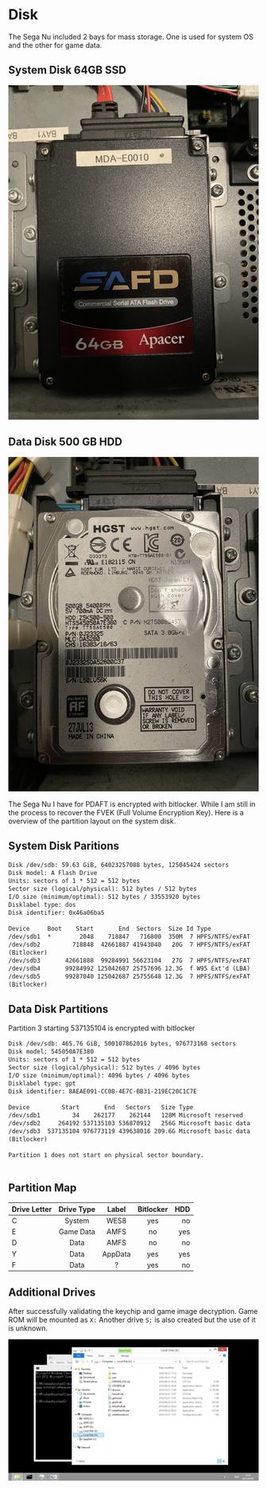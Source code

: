 # Disk

The Sega Nu included 2 bays for mass storage. One is used for system OS and the other for game data.

## System Disk 64GB SSD
![system disk](./../res/6DDCA33D-E332-4DAA-829F-8643DE2C906F.jpeg)

## Data Disk 500 GB HDD
![data disk](./../res/F4933767-F7C2-4686-871F-A04BD63502E3.jpeg)

The Sega Nu I have for PDAFT is encrypted with bitlocker. While I am still in the process to recover the FVEK (Full Volume Encryption Key). Here is a overview of the partition layout on the system disk.


## System Disk Paritions
```
Disk /dev/sdb: 59.63 GiB, 64023257088 bytes, 125045424 sectors
Disk model: A Flash Drive
Units: sectors of 1 * 512 = 512 bytes
Sector size (logical/physical): 512 bytes / 512 bytes
I/O size (minimum/optimal): 512 bytes / 33553920 bytes
Disklabel type: dos
Disk identifier: 0x46a06ba5

Device     Boot    Start       End  Sectors  Size Id Type
/dev/sdb1  *        2048    718847   716800  350M  7 HPFS/NTFS/exFAT
/dev/sdb2         718848  42661887 41943040   20G  7 HPFS/NTFS/exFAT (Bitlocker)
/dev/sdb3       42661888  99284991 56623104   27G  7 HPFS/NTFS/exFAT
/dev/sdb4       99284992 125042687 25757696 12.3G  f W95 Ext'd (LBA)
/dev/sdb5       99287040 125042687 25755648 12.3G  7 HPFS/NTFS/exFAT (Bitlocker)

```

## Data Disk Partitions
Partition 3 starting 537135104 is encrypted with bitlocker
```
Disk /dev/sdb: 465.76 GiB, 500107862016 bytes, 976773168 sectors
Disk model: 545050A7E380    
Units: sectors of 1 * 512 = 512 bytes
Sector size (logical/physical): 512 bytes / 4096 bytes
I/O size (minimum/optimal): 4096 bytes / 4096 bytes
Disklabel type: gpt
Disk identifier: 8AEAE091-CC08-4E7C-BB31-219EC20C1C7E

Device         Start       End   Sectors   Size Type
/dev/sdb1         34    262177    262144   128M Microsoft reserved
/dev/sdb2     264192 537135103 536870912   256G Microsoft basic data
/dev/sdb3  537135104 976773119 439638016 209.6G Microsoft basic data (Bitlocker)

Partition 1 does not start on physical sector boundary.


```

## Partition Map

| Drive Letter | Drive Type |  Label  | Bitlocker |  HDD |
| :----------- | :--------: | :-----: | :-------: | ---: |
| C            |   System   |  WES8   |    yes    |   no |
| E            | Game Data  |  AMFS   |    no     |  yes |
| D            |    Data    |  AMFS   |    no     |   no |
| Y            |    Data    | AppData |    yes    |  yes |
| F            |    Data    |    ?    |    yes    |   no |

## Additional Drives
After successfully validating the keychip and game image decryption. Game ROM will be mounted as `X:`
Another drive `S:` is also created but the use of it is unknown.

![](../res/os.png)